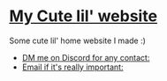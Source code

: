 # [My Cute lil' website](https://jpvinnie.github.io)

Some cute lil' home website I made :)

* [DM me on Discord for any contact:](https://discord.com/channels/@me/294518633541926912)
* [Email if it's really important:](JanPaul.Ramos@Protonmail.com)
